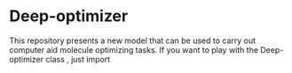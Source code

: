 # Deep-optimizer
This repository presents a new model that can be used to carry out computer aid molecule optimizing tasks.
If you want to play with the Deep-optimizer class , just import 
